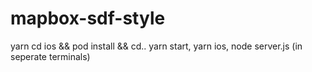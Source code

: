 # mapbox-sdf-style


yarn
cd ios && pod install && cd..
yarn start, yarn ios, node server.js (in seperate terminals)
